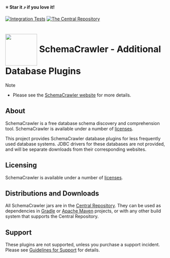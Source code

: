 <!-- markdownlint-disable MD041 -->
**:star: Star it :arrow_heading_up: if you love it!**

[![Integration Tests](https://github.com/schemacrawler/SchemaCrawler-Database-Plugins/actions/workflows/integration-tests.yml/badge.svg)](https://github.com/schemacrawler/SchemaCrawler-Database-Plugins/actions/workflows/integration-tests.yml)
[![The Central Repository](https://img.shields.io/maven-central/v/us.fatehi/schemacrawler-database-plugins-parent.svg)](https://central.sonatype.com/search?q=us.fatehi.schemacrawler&sort=name)


# <img src="https://raw.githubusercontent.com/schemacrawler/SchemaCrawler/main/schemacrawler-website/src/site/resources/images/schemacrawler_logo.png" height="100px" width="100px" valign="middle"/> SchemaCrawler - Additional Database Plugins

> [!NOTE]  
> * Please see the [SchemaCrawler website](https://www.schemacrawler.com/) for more details.


## About

SchemaCrawler is a free database schema discovery and comprehension tool. SchemaCrawler is available under a number of [licenses](https://sualeh.github.io/SchemaCrawler/license.html).

This project provides SchemaCrawler database plugins for less frequently used database systems. JDBC drivers for these databases are not provided, and will be separate downloads from their corresponding websites. 

## Licensing

SchemaCrawler is available under a number of [licenses](https://www.schemacrawler.com/license.html).

## Distributions and Downloads

All SchemaCrawler jars are in the [Central Repository](https://central.sonatype.com/search?q=us.fatehi.schemacrawler&sort=name). They can be used as dependencies in [Gradle](https://gradle.org/) or [Apache Maven](https://maven.apache.org/) projects, or with any other build system that supports the Central Repository. 

## Support

These plugins are not supported, unless you purchase a support incident. Please see [Guidelines for Support](https://sualeh.github.io/SchemaCrawler/consulting.html) for details.

